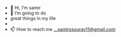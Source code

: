- 👋 Hi, I’m samir
- 👀 I’m going to do 
-   great things in my life
-
- 📫 How to reach me ...samirssourav11@gmail.com

<!---
samir1108/samir1108 is a ✨ special ✨ repository because its `README.md` (this file) appears on your GitHub profile.
You can click the Preview link to take a look at your changes.
--->
